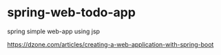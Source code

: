 # spring-web-todo-app
spring simple web-app using jsp

https://dzone.com/articles/creating-a-web-application-with-spring-boot
